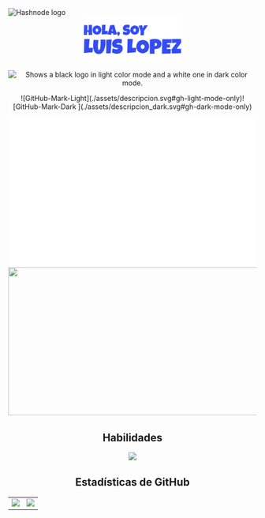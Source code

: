 <picture>
  <source media="(prefers-color-scheme: light)" srcset="https://user-images.githubusercontent.com/71297412/178180562-38f53e67-a31f-4c9f-b1a1-c9221703df4b.png">
  <source media="(prefers-color-scheme: dark)" srcset="https://user-images.githubusercontent.com/71297412/178180441-59f1644e-2ab6-4bf0-866f-2c77b2a63433.png">
  <img alt="Hashnode logo" src="https://user-images.githubusercontent.com/71297412/178180441-59f1644e-2ab6-4bf0-866f-2c77b2a63433.png" height="25">
</picture>


<div align="center">
  <a>
    <img src="assets/hero.svg" alt="Hola, soy Luis Lopez" width="40%"/>
  </a><p align="center">
    <picture>
      <source media="(prefers-color-scheme: light)" srcset="https://raw.githubusercontent.com/GiorgosXou/Random-stuff/main/Programming/StackOverflow/Answers/70200610_11465149/w2.png">
      <source media="(prefers-color-scheme: dark)" srcset="https://raw.githubusercontent.com/GiorgosXou/Random-stuff/main/Programming/StackOverflow/Answers/70200610_11465149/b2.png">
      <img alt="Shows a black logo in light color mode and a white one in dark color mode." src="https://user-images.githubusercontent.com/25423296/163456779-a8556205-d0a5-45e2-ac17-42d089e3c3f8.png">
    </picture>
</p>
  <p align="center">
![GitHub-Mark-Light](./assets/descripcion.svg#gh-light-mode-only)![GitHub-Mark-Dark ](./assets/descripcion_dark.svg#gh-dark-mode-only)
</p>
  <p align="center">
    <img src="./assets/descripcion.svg#gh-light-mode-only" height="300" width="1080"/>
    <img src="./assets/descripcion_dark.svg#gh-dark-mode-only" height="300" width="1080"/>
  </a>
</p>
</div>

<h2 align="center">Habilidades</h2>
<p align="center">
  <img src="https://icons-github.vercel.app/api/icons?i=kotlin,jc,cs,php,laravel,html,js,ts,tailwind,astro" height="42"/>
</p>

<h2 align="center">Estadísticas de GitHub</h2>
<table align="center">
  <tr>
    <td>
      <img src="https://cosmo-github-readme-stats.vercel.app/api?username=LuisLopez-developer&show_icons=true" />
    </td>
    <td>
      <img src="https://cosmo-github-readme-stats.vercel.app/api/top-langs/?username=LuisLopez-developer&show_icons=true&layout=compact&langs_count=8" />
    </td>
  </tr>
</table>
